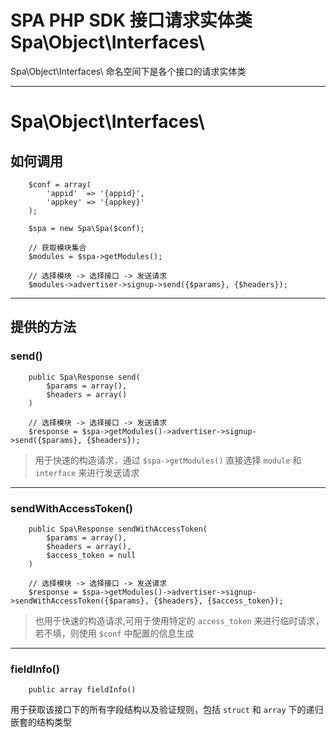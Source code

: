 # SPA PHP SDK 接口请求实体类 Spa\Object\Interfaces\

Spa\Object\Interfaces\ 命名空间下是各个接口的请求实体类

---

# Spa\Object\Interfaces\

## 如何调用

```
    $conf = array(
        'appid'  => '{appid}',
        'appkey' => '{appkey}'
    );

    $spa = new Spa\Spa($conf);

    // 获取模块集合
    $modules = $spa->getModules();

    // 选择模块 -> 选择接口 -> 发送请求
    $modules->advertiser->signup->send({$params}, {$headers});
```

---

## 提供的方法

### send()

```
    public Spa\Response send(
        $params = array(),
        $headers = array()
    )
```

```
    // 选择模块 -> 选择接口 -> 发送请求
    $response = $spa->getModules()->advertiser->signup->send({$params}, {$headers});
```

> 用于快速的构造请求，通过 `$spa->getModules()` 直接选择 `module` 和 `interface` 来进行发送请求

---

### sendWithAccessToken()

```
    public Spa\Response sendWithAccessToken(
        $params = array(),
        $headers = array(),
        $access_token = null
    )
```

```
    // 选择模块 -> 选择接口 -> 发送请求
    $response = $spa->getModules()->advertiser->signup->sendWithAccessToken({$params}, {$headers}, {$access_token});
```

> 也用于快速的构造请求,可用于使用特定的 `access_token` 来进行临时请求，若不填，则使用 `$conf` 中配置的信息生成

---

### fieldInfo()

```
    public array fieldInfo()
```

用于获取该接口下的所有字段结构以及验证规则，包括 `struct` 和 `array` 下的递归嵌套的结构类型

